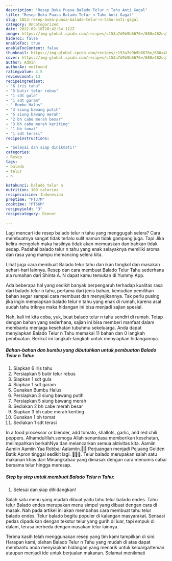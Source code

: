 ```yaml
---
description: "Resep Buka Puasa Balado Telur n Tahu Anti Gagal"
title: "Resep Buka Puasa Balado Telur n Tahu Anti Gagal"
slug: 1053-resep-buka-puasa-balado-telur-n-tahu-anti-gagal
category: Uncategorized
date: 2022-09-18T20:42:54.112Z
image: https://img-global.cpcdn.com/recipes/c153a7d9b9b6676e/680x482cq70/balado-telur-n-tahu-foto-resep-utama.jpg
hideToc: false
enableToc: true
enableTocContent: false
thumbnail: https://img-global.cpcdn.com/recipes/c153a7d9b9b6676e/680x482cq70/balado-telur-n-tahu-foto-resep-utama.jpg
cover: https://img-global.cpcdn.com/recipes/c153a7d9b9b6676e/680x482cq70/balado-telur-n-tahu-foto-resep-utama.jpg
author: Admin
authorAv: notfound
ratingvalue: 4.5
reviewcount: 13
recipeingredient:
- "6 iris tahu"
- "5 butir telur rebus"
- "1 sdt gula"
- "1 sdt garam"
- " Bumbu Halus"
- "3 siung bawang putih"
- "5 siung bawang merah"
- "2 bh cabe merah besar"
- "3 bh cabe merah keriting"
- "1 bh tomat"
- "1 sdt terasi"
recipeinstructions:

- "Selesai dan siap dinikmati!"
categories:
- Resep
tags:
- balado
- telur
- n

katakunci: balado telur n 
nutrition: 160 calories
recipecuisine: Indonesian
preptime: "PT37M"
cooktime: "PT56M"
recipeyield: "3"
recipecategory: Dinner

---
```



Lagi mencari ide resep balado telur n tahu yang menggugah selera? Cara membuatnya sangat tidak terlalu sulit namun tidak gampang juga. Tapi Jika keliru mengolah maka hasilnya tidak akan memuaskan dan bahkan tidak sedap. Padahal balado telur n tahu yang enak selayaknya memiliki aroma dan rasa yang mampu memancing selera kita.


Lihat juga cara membuat Balado telur tahu dan ikan tongkol dan masakan sehari-hari lainnya. Resep dan cara membuat Balado Telur Tahu sederhana ala rumahan dari Shinta A. N dapat kamu temukan di Yummy App.

Ada beberapa hal yang sedikit banyak berpengaruh terhadap kualitas rasa dari balado telur n tahu, pertama dari jenis bahan, kemudian pemilihan bahan segar sampai cara membuat dan menyajikannya. Tak perlu pusing jika ingin menyiapkan balado telur n tahu yang enak di rumah, karena asal sudah tahu triknya maka hidangan ini bisa menjadi sajian spesial.


Nah, kali ini kita coba, yuk, buat balado telur n tahu sendiri di rumah. Tetap dengan bahan yang sederhana, sajian ini bisa memberi manfaat dalam membantu menjaga kesehatan tubuhmu sekeluarga. Anda dapat menyiapkan Balado Telur n Tahu memakai 11 bahan dan 0 langkah pembuatan. Berikut ini langkah-langkah untuk menyiapkan hidangannya.

<!--inarticleads1-->

##### Bahan-bahan dan bumbu yang dibutuhkan untuk pembuatan Balado Telur n Tahu:

1. Siapkan 6 iris tahu
1. Persiapkan 5 butir telur rebus
1. Siapkan 1 sdt gula
1. Siapkan 1 sdt garam
1. Gunakan  Bumbu Halus
1. Persiapkan 3 siung bawang putih
1. Persiapkan 5 siung bawang merah
1. Sediakan 2 bh cabe merah besar
1. Siapkan 3 bh cabe merah keriting
1. Gunakan 1 bh tomat
1. Sediakan 1 sdt terasi


In a food processor or blender, add tomato, shallots, garlic, and red chili peppers. Alhamdulillah.semoga Allah senantiasa memberikan kesehatan, melimpahkan berkahNya dan melancarkan semua aktivitas kita. Aamiin Aamiin Aamiin Yaa Robbal Aalamiin.🤲🤗 Perjuangan menjadi Pejuang Golden Batik Apron tinggal sedikit lagi. 💪💪💪. Telur balado merupakan salah satu makanan khas dari Minangkabau yang dimasak dengan cara menumis cabai bersama telur hingga meresap. 

<!--inarticleads2-->

##### Step by step untuk membuat Balado Telur n Tahu:


1. Selesai dan siap dihidangkan!

Salah satu menu yang mudah dibuat yaitu tahu telur balado endes. Tahu telur Balado endes merupakan menu simpel yang dibuat dengan cara di masak. Nah pada artikel ini akan membahas cara membuat tahu telur balado endes. Telur balado begitu populer di kalangan masyarakat. Sensasi pedas dipadukan dengan tekstur telur yang gurih di luar, tapi empuk di dalam, terasa berbeda dengan masakan telur lainnya. 

Terima kasih telah menggunakan resep yang tim kami tampilkan di sini. Harapan kami, olahan Balado Telur n Tahu yang mudah di atas dapat membantu anda menyiapkan hidangan yang menarik untuk keluarga/teman ataupun menjadi ide untuk berjualan makanan. Selamat menikmati
